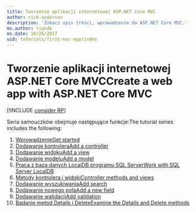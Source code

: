 ```yaml
---
title: Tworzenie aplikacji internetowej ASP.NET Core MVC
author: rick-anderson
description: 'Zobacz spis treści, wprowadzenie do ASP.NET Core MVC.'
ms.author: riande
ms.date: 10/26/2017
uid: tutorials/first-mvc-app/index
---
```

# <a name="create-a-web-app-with-aspnet-core-mvc"></a><span data-ttu-id="3f4dd-103">Tworzenie aplikacji internetowej ASP.NET Core MVC</span><span class="sxs-lookup"><span data-stu-id="3f4dd-103">Create a web app with ASP.NET Core MVC</span></span>

[!INCLUDE [consider RP](~/includes/razor.md)]

<span data-ttu-id="3f4dd-104">Seria samouczków obejmuje następujące funkcje:</span><span class="sxs-lookup"><span data-stu-id="3f4dd-104">The tutorial series includes the following:</span></span>

1. [<span data-ttu-id="3f4dd-105">Wprowadzenie</span><span class="sxs-lookup"><span data-stu-id="3f4dd-105">Get started</span></span>](start-mvc.md)
1. [<span data-ttu-id="3f4dd-106">Dodawanie kontrolera</span><span class="sxs-lookup"><span data-stu-id="3f4dd-106">Add a controller</span></span>](adding-controller.md)
1. [<span data-ttu-id="3f4dd-107">Dodawanie widoku</span><span class="sxs-lookup"><span data-stu-id="3f4dd-107">Add a view</span></span>](adding-view.md)
1. [<span data-ttu-id="3f4dd-108">Dodawanie modelu</span><span class="sxs-lookup"><span data-stu-id="3f4dd-108">Add a model</span></span>](adding-model.md)
1. [<span data-ttu-id="3f4dd-109">Praca z bazą danych LocalDB programu SQL Server</span><span class="sxs-lookup"><span data-stu-id="3f4dd-109">Work with SQL Server LocalDB</span></span>](working-with-sql.md)
1. [<span data-ttu-id="3f4dd-110">Metody kontrolera i widoki</span><span class="sxs-lookup"><span data-stu-id="3f4dd-110">Controller methods and views</span></span>](controller-methods-views.md)
1. [<span data-ttu-id="3f4dd-111">Dodawanie wyszukiwania</span><span class="sxs-lookup"><span data-stu-id="3f4dd-111">Add search</span></span>](search.md)
1. [<span data-ttu-id="3f4dd-112">Dodawanie nowego pola</span><span class="sxs-lookup"><span data-stu-id="3f4dd-112">Add a new field</span></span>](new-field.md)
1. [<span data-ttu-id="3f4dd-113">Dodawanie walidacji</span><span class="sxs-lookup"><span data-stu-id="3f4dd-113">Add validation</span></span>](validation.md)
1. [<span data-ttu-id="3f4dd-114">Badanie metod Details i Delete</span><span class="sxs-lookup"><span data-stu-id="3f4dd-114">Examine the Details and Delete methods</span></span>](details.md)
